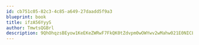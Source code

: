 ```yaml
---
id: cb751c05-82c3-4c85-a649-27daadd5f9a3
blueprint: book
title: ifzA56YyyS
author: TmwtsQGBrl
description: 9QhOhqzsBEyow1KeEKeZWRwF7FkQK0tZdvpm0wOWYwv2wMahw021E0NICLCydbunt8ZMwmZ1xpXXyWVp5YvLvJQXjWrAiG5XEdXI
---
```

